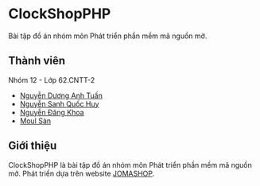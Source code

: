 # ClockShopPHP
Bài tập đồ án nhóm môn Phát triển phần mềm mã nguồn mở.



## Thành viên
Nhóm 12 - Lớp 62.CNTT-2
 * [Nguyễn Dương Anh Tuấn](github.com/tuannguyen8531)
 * [Nguyễn Sanh Quốc Huy](github.com/nguyensanhquochuy)
 * [Nguyễn Đăng Khoa](github.com/homelessking404)
 * [Moul Sàn](github.com/moulsan369)



## Giới thiệu
ClockShopPHP là bài tập đồ án nhóm môn Phát triển phần mềm mã nguồn mở. Phát triển dựa trên website [JOMASHOP](www.jomashop.com).


